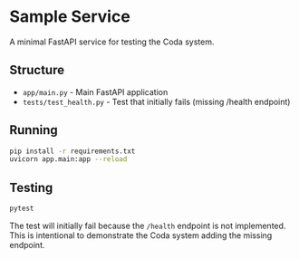 # Sample Service

A minimal FastAPI service for testing the Coda system.

## Structure

- `app/main.py` - Main FastAPI application
- `tests/test_health.py` - Test that initially fails (missing /health endpoint)

## Running

```bash
pip install -r requirements.txt
uvicorn app.main:app --reload
```

## Testing

```bash
pytest
```

The test will initially fail because the `/health` endpoint is not implemented.
This is intentional to demonstrate the Coda system adding the missing endpoint.
